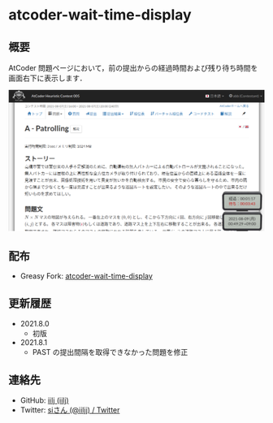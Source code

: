 atcoder-wait-time-display
=====

## 概要

AtCoder 問題ページにおいて，前の提出からの経過時間および残り待ち時間を画面右下に表示します．

![Sample 00](images/20210809-01.png "Sample 00")

## 配布

- Greasy Fork: [atcoder\-wait\-time\-display](https://greasyfork.org/ja/scripts/430509-atcoder-wait-time-display)


## 更新履歴

- 2021.8.0
  - 初版
- 2021.8.1
  - PAST の提出間隔を取得できなかった問題を修正


## 連絡先

- GitHub: [iilj \(iilj\)](https://github.com/iilj)
- Twitter: [siさん \(@iiljj\) / Twitter](https://twitter.com/iiljj)
